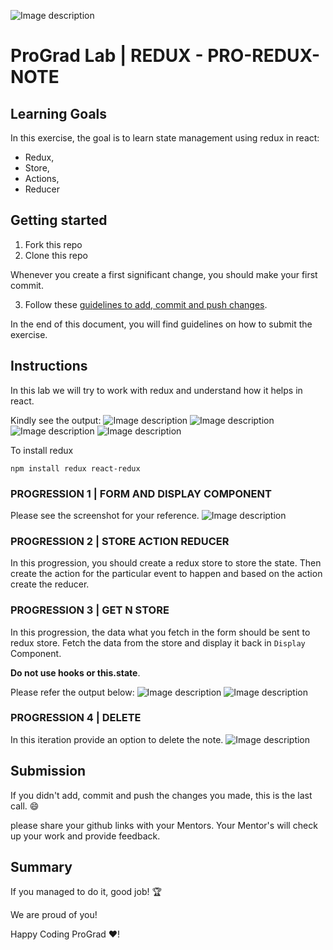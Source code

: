 ![Image description](https://i1.faceprep.in/ProGrad/prograd-logo.png)

# ProGrad Lab | REDUX  - PRO-REDUX-NOTE


## Learning Goals

In this exercise, the goal is to learn state management using redux in react:

- Redux,
- Store,
- Actions,
- Reducer

## Getting started

1. Fork this repo
2. Clone this repo

Whenever you create a first significant change, you should make your first commit.

3. Follow these [guidelines to add, commit and push changes](https://github.com/FACEPrep-ProGrad/general-guidelines-labs-project-builders.git).

In the end of this document, you will find guidelines on how to submit the exercise.

## Instructions
In this lab we will try to work with redux and understand how it helps in react. 

Kindly see the output:
![Image description](https://i1.faceprep.in/ProGrad/redux-1.png)
![Image description](https://i1.faceprep.in/ProGrad/redux-2.png)
![Image description](https://i1.faceprep.in/ProGrad/redux-3.png)
![Image description](https://i1.faceprep.in/ProGrad/redux-4.png)

To install redux
```
npm install redux react-redux 
```

### PROGRESSION 1 | FORM AND DISPLAY COMPONENT

Please see the screenshot for your reference.
![Image description](https://i1.faceprep.in/ProGrad/redux-1.png)

### PROGRESSION 2 |  STORE ACTION REDUCER
In this progression, you should create a redux store to store the state. Then create the action for the particular event to happen and based on the action create the reducer.

### PROGRESSION 3 | GET N STORE
In this progression, the data what you fetch in the form should be sent to redux store. Fetch the data from the store and display it back in `Display` Component. 

**Do not use hooks or this.state**.

Please refer the output below:
![Image description](https://i1.faceprep.in/ProGrad/redux-2.png)
![Image description](https://i1.faceprep.in/ProGrad/redux-3.png)


### PROGRESSION 4 | DELETE 
In this iteration provide an option to delete the note. 
![Image description](https://i1.faceprep.in/ProGrad/redux-4.png)


## Submission

If you didn't add, commit and push the changes you made, this is the last call. :smile:

please share your github links with your Mentors. Your Mentor's will check up your work and provide feedback. 

## Summary

If you managed to do it, good job! :trophy:

We are proud of you!

Happy Coding ProGrad ❤️!

